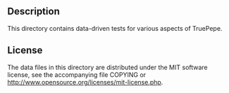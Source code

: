 Description
------------

This directory contains data-driven tests for various aspects of TruePepe.

License
--------

The data files in this directory are distributed under the MIT software
license, see the accompanying file COPYING or
http://www.opensource.org/licenses/mit-license.php.

